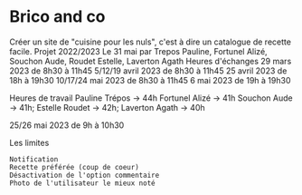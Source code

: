 # Brico and co

Créer un site de "cuisine pour les nuls", c'est à dire un catalogue de recette facile.
Projet
2022/2023
Le 31 mai
par
Trepos Pauline,
Fortunel Alizé,
Souchon Aude,
Roudet Estelle,
Laverton Agath
Heures d'échanges
29 mars 2023
de 8h30 à 11h45
5/12/19 avril 2023
de 8h30 à 11h45
25 avril 2023
de 18h à 19h30
10/17/24 mai 2023
de 8h30 à 11h45
6 mai 2023
de 19h à 19h30

Heures de travail
Pauline Trépos -> 44h
Fortunel Alizé -> 41h
Souchon Aude -> 41h;
Estelle Roudet -> 42h;
Laverton Agath -> 40h

25/26 mai 2023
de 9h à 10h30

Les limites

    Notification
    Recette préférée (coup de coeur)
    Désactivation de l'option commentaire
    Photo de l'utilisateur le mieux noté

